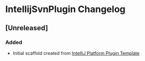 <!-- Keep a Changelog guide -> https://keepachangelog.com -->

# IntellijSvnPlugin Changelog

## [Unreleased]
### Added
- Initial scaffold created from [IntelliJ Platform Plugin Template](https://github.com/JetBrains/intellij-platform-plugin-template)

